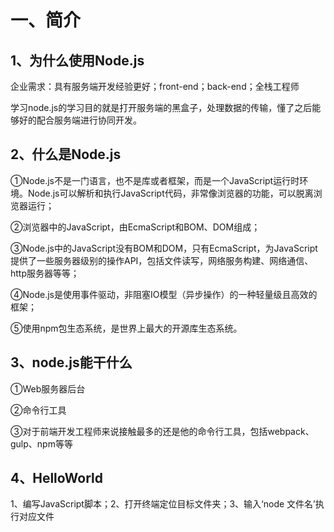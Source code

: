 # 一、简介

## 1、为什么使用Node.js

企业需求：具有服务端开发经验更好；front-end；back-end；全栈工程师

学习node.js的学习目的就是打开服务端的黑盒子，处理数据的传输，懂了之后能够好的配合服务端进行协同开发。

## 2、什么是Node.js

①Node.js不是一门语言，也不是库或者框架，而是一个JavaScript运行时环境。Node.js可以解析和执行JavaScript代码，非常像浏览器的功能，可以脱离浏览器运行；

②浏览器中的JavaScript，由EcmaScript和BOM、DOM组成；

③Node.js中的JavaScript没有BOM和DOM，只有EcmaScript，为JavaScript提供了一些服务器级别的操作API，包括文件读写，网络服务构建、网络通信、http服务器等等；

④Node.js是使用事件驱动，非阻塞IO模型（异步操作）的一种轻量级且高效的框架；

⑤使用npm包生态系统，是世界上最大的开源库生态系统。

## 3、node.js能干什么

①Web服务器后台

②命令行工具

③对于前端开发工程师来说接触最多的还是他的命令行工具，包括webpack、gulp、npm等等

## 4、HelloWorld

1、编写JavaScript脚本；2、打开终端定位目标文件夹；3、输入‘node 文件名’执行对应文件